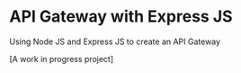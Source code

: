 # API Gateway with Express JS
Using Node JS and Express JS to create an API Gateway

[A work in progress project]

